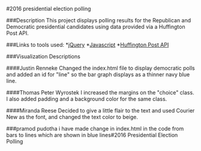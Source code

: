 #2016 presidential election polling

###Description
This project displays polling results for the Republican and Democratic presidential candidates using data provided via a Huffington Post API.

###Links to tools used:
*[jQuery](https://jquery.com/)
*[Javascript](https://www.javascript.com/)
*[Huffington Post API](http://elections.huffingtonpost.com/pollster/api)

###Visualization Descriptions

####Justin Renneke
Changed the index.html file to display democratic polls and added an id for "line" so the bar graph displays as a thinner navy blue line.


####Thomas Peter Wyrostek
I increased the margins on the "choice" class. I also added padding and a background color for the same class.

####Miranda Reese
Decided to give a little flair to the text and used Courier New as the font, and changed the text color to beige.

###pramod pudotha
i have made change in index.html in the code from bars to lines which are shown in  blue lines#2016 Presidential Election Polling

